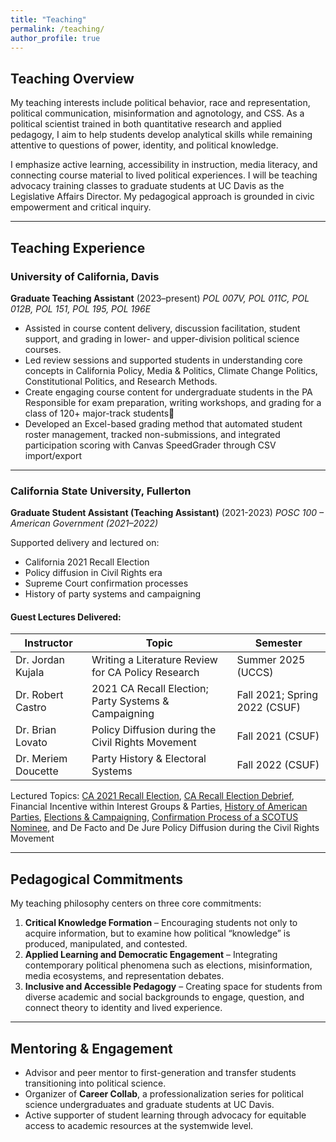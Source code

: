 ```yaml
---
title: "Teaching"
permalink: /teaching/
author_profile: true
---
```


## Teaching Overview

My teaching interests include political behavior, race and representation, political communication, misinformation and agnotology, and CSS. As a political scientist trained in both quantitative research and applied pedagogy, I aim to help students develop analytical skills while remaining attentive to questions of power, identity, and political knowledge.

I emphasize active learning, accessibility in instruction, media literacy, and connecting course material to lived political experiences. I will be teaching advocacy training classes to graduate students at UC Davis as the Legislative Affairs Director. My pedagogical approach is grounded in civic empowerment and critical inquiry.

---

## Teaching Experience

### University of California, Davis  
**Graduate Teaching Assistant** (2023–present)
*POL 007V, POL 011C, POL 012B, POL 151, POL 195, POL 196E*

- Assisted in course content delivery, discussion facilitation, student support, and grading in lower- and upper-division political science courses.
- Led review sessions and supported students in understanding core concepts in California Policy, Media & Politics, Climate Change Politics, Constitutional Politics, and Research Methods.
- Create engaging course content for undergraduate students in the PA Responsible for exam preparation, writing workshops, and grading for a class of 120+ major-track students
- Developed an Excel-based grading method that automated student roster management, tracked non-submissions, and integrated participation scoring with Canvas SpeedGrader through CSV import/export

---

### California State University, Fullerton  
**Graduate Student Assistant (Teaching Assistant)** (2021-2023)
*POSC 100 – American Government (2021–2022)*

Supported delivery and lectured on:  
- California 2021 Recall Election  
- Policy diffusion in Civil Rights era  
- Supreme Court confirmation processes  
- History of party systems and campaigning  

#### Guest Lectures Delivered:
| Instructor | Topic | Semester |
|------------|--------|----------|
| Dr. Jordan Kujala | Writing a Literature Review for CA Policy Research | Summer 2025 (UCCS) |
| Dr. Robert Castro | 2021 CA Recall Election; Party Systems & Campaigning | Fall 2021; Spring 2022 (CSUF) |
| Dr. Brian Lovato | Policy Diffusion during the Civil Rights Movement | Fall 2021 (CSUF) |
| Dr. Meriem Doucette | Party History & Electoral Systems | Fall 2022 (CSUF) |

Lectured Topics: [CA 2021 Recall Election](https://www.youtube.com/watch?v=umWwQk7qF3c), [CA Recall Election Debrief](https://www.youtube.com/watch?v=SN-1HM5ZtDY), Financial Incentive within Interest Groups & Parties, [History of American Parties](https://www.youtube.com/watch?v=OBISUoyAdbg), [Elections & Campaigning](https://www.youtube.com/watch?v=xLbjlboO5VI), [Confirmation Process of a SCOTUS Nominee](https://www.youtube.com/watch?v=mdm86XiE_a4), and De Facto and De Jure Policy Diffusion during the Civil Rights Movement

---

## Pedagogical Commitments

My teaching philosophy centers on three core commitments:

1. **Critical Knowledge Formation** – Encouraging students not only to acquire information, but to examine how political “knowledge” is produced, manipulated, and contested.
2. **Applied Learning and Democratic Engagement** – Integrating contemporary political phenomena such as elections, misinformation, media ecosystems, and representation debates.
3. **Inclusive and Accessible Pedagogy** – Creating space for students from diverse academic and social backgrounds to engage, question, and connect theory to identity and lived experience.

---

## Mentoring & Engagement

- Advisor and peer mentor to first-generation and transfer students transitioning into political science.
- Organizer of **Career Collab**, a professionalization series for political science undergraduates and graduate students at UC Davis.
- Active supporter of student learning through advocacy for equitable access to academic resources at the systemwide level.
